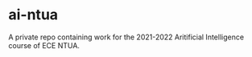 # ai-ntua
A private repo containing work for the 2021-2022 Aritificial Intelligence course of ECE NTUA.
